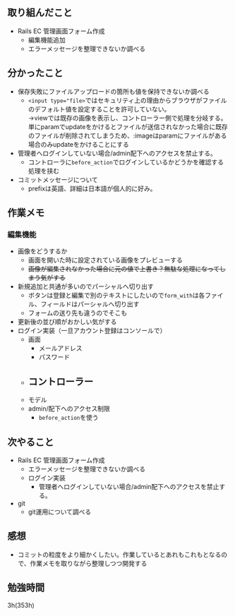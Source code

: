 ## 取り組んだこと
- Rails EC 管理画面フォーム作成
  - 編集機能追加
  - エラーメッセージを整理できないか調べる
## 分かったこと
  - 保存失敗にファイルアップロードの箇所も値を保持できないか調べる
    - `<input type="file>`ではセキュリティ上の理由からブラウザがファイルのデフォルト値を設定することを許可していない。<br>→viewでは既存の画像を表示し、コントローラー側で処理を分岐する。単にparamでupdateをかけるとファイルが送信されなかった場合に既存のファイルが削除されてしまうため、:imageはparamにファイルがある場合のみupdateをかけることにする
  - 管理者へログインしていない場合/admin配下へのアクセスを禁止する。
    - コントローラに`before_action`でログインしているかどうかを確認する処理を挟む
  - コミットメッセージについて
    - prefixは英語、詳細は日本語が個人的に好み。

## 作業メモ
### 編集機能
  - 画像をどうするか
    - 画面を開いた時に設定されている画像をプレビューする
    - ~~画像が編集されなかった場合に元の値で上書き？無駄な処理になってしまう気がする~~
  - 新規追加と共通が多いのでパーシャルへ切り出す
    - ボタンは登録と編集で別のテキストにしたいので`form_with`は各ファイル、フィールドはパーシャルへ切り出す
    - フォームの送り先も違うのでそこも
  - 更新後の並び順がおかしい気がする
  - ログイン実装（一旦アカウント登録はコンソールで）
    - 画面
      - メールアドレス
      - パスワード
    - コントローラー
      - 
    - モデル
    - admin/配下へのアクセス制限
      - `before_action`を使う

## 次やること
- Rails EC 管理画面フォーム作成
  - エラーメッセージを整理できないか調べる
  - ログイン実装
    - 管理者へログインしていない場合/admin配下へのアクセスを禁止する。
- git
  - git運用について調べる

## 感想
- コミットの粒度をより細かくしたい。作業しているとあれもこれもとなるので、作業メモを取りながら整理しつつ開発する

## 勉強時間
3h(353h)